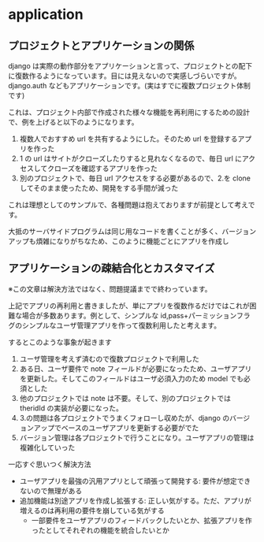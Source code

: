 # application

## プロジェクトとアプリケーションの関係

django は実際の動作部分をアプリケーションと言って、プロジェクトとの配下に復数作るようになっています。目には見えないので実感しづらいですが。django.auth などもアプリケーションです。(実はすでに複数プロジェクト体制です)

これは、プロジェクト内部で作成された様々な機能を再利用にするための設計で、例を上げると以下のようになります。

1. 複数人でおすすめ url を共有するようにした。そのため url を登録するアプリを作った
2. 1 の url はサイトがクローズしたりすると見れなくなるので、毎日 url にアクセスしてクローズを確認するアプリを作った
3. 別のプロジェクトで、毎日 url アクセスをする必要があるので、2.を clone してそのまま使ったため、開発をする手間が減った

これは理想としてのサンプルで、各種問題は抱えておりますが前提として考えです。

大抵のサーバサイドプログラムは同じ用なコードを書くことが多く、バージョンアップも煩雑になりがちなため、このように機能ごとにアプリを作成し

## アプリケーションの疎結合化とカスタマイズ

※この文章は解決方法ではなく、問題提議までで終わっています。

上記でアプリの再利用と書きましたが、単にアプリを復数作るだけではこれが困難な場合が多数あります。例として、シンプルな id,pass+パーミッションフラグのシンプルなユーザ管理アプリを作って復数利用したと考えます。

するとこのような事象が起きます

1. ユーザ管理を考えず済むので復数プロジェクトで利用した
2. ある日、ユーザ要件で note フィールドが必要になったため、ユーザアプリを更新した。そしてこのフィールドはユーザ必須入力のため model でも必須とした
3. 他のプロジェクトでは note は不要。そして、別のプロジェクトでは theridId の実装が必要になった。
4. 3.の問題は各プロジェクトでうまくフォローし収めたが、django のバージョンアップでベースのユーザアプリを更新する必要がでた
5. バージョン管理は各プロジェクトで行うことになり。ユーザアプリの管理は複雑化していった

一応すぐ思いつく解決方法

- ユーザアプリを最強の汎用アプリとして頑張って開発する: 要件が想定できないので無理がある
- 追加機能は別途アプリを作成し拡張する: 正しい気がする。ただ、アプリが増えるのは再利用の要件を崩している気がする
  - 一部要件をユーザアプリのフィードバックしたいとか、拡張アプリを作ったとしてそれぞれの機能を統合したいとか
